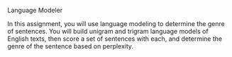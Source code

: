 Language Modeler

In this assignment, you will use language modeling to determine the genre of sentences. You will build unigram and trigram 
language models of English texts, then score a set of sentences with each, and determine the genre of the sentence based on 
perplexity. 
